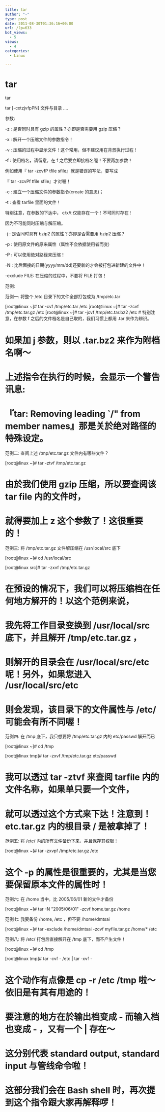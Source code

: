 ```yaml
---
title: tar
author: "-"
type: post
date: 2011-08-30T01:36:16+00:00
url: /?p=633
bot_views:
  - 5
views:
  - 4
categories:
  - Linux

---
```

# tar
tar
  
tar [-cxtzjvfpPN] 文件与目录 ....
  
参数: 

-z : 是否同时具有 gzip 的属性？亦即是否需要用 gzip 压缩？

-x : 解开一个压缩文件的参数指令！

-v : 压缩的过程中显示文件！这个常用，但不建议用在背景执行过程！

-f : 使用档名，请留意，在 f 之后要立即接档名喔！不要再加参数！
  
例如使用『 tar -zcvfP tfile sfile』就是错误的写法，要写成
  
『 tar -zcvPf tfile sfile』才对喔！

-c : 建立一个压缩文件的参数指令(create 的意思)；
  
-t : 查看 tarfile 里面的文件！
  
特别注意，在参数的下达中， c/x/t 仅能存在一个！不可同时存在！
  
因为不可能同时压缩与解压缩。
  
-j : 是否同时具有 bzip2 的属性？亦即是否需要用 bzip2 压缩？
  
-p : 使用原文件的原来属性（属性不会依据使用者而变) 
  
-P : 可以使用绝对路径来压缩！
  
-N : 比后面接的日期(yyyy/mm/dd)还要新的才会被打包进新建的文件中！
  
-exclude FILE: 在压缩的过程中，不要将 FILE 打包！
  
范例: 
  
范例一: 将整个 /etc 目录下的文件全部打包成为 /tmp/etc.tar
  
[root@linux ~]# tar -cvf /tmp/etc.tar /etc [root@linux ~]# tar -zcvf /tmp/etc.tar.gz /etc [root@linux ~]# tar -jcvf /tmp/etc.tar.bz2 /etc # 特别注意，在参数 f 之后的文件档名是自己取的，我们习惯上都用 .tar 来作为辨识。

# 如果加 j 参数，则以 .tar.bz2 来作为附档名啊～
  
# 上述指令在执行的时候，会显示一个警告讯息: 
  
# 『tar: Removing leading \`/" from member names』那是关於绝对路径的特殊设定。
  
范例二: 查阅上述 /tmp/etc.tar.gz 文件内有哪些文件？
  
[root@linux ~]# tar -ztvf /tmp/etc.tar.gz
  
# 由於我们使用 gzip 压缩，所以要查阅该 tar file 内的文件时，
  
# 就得要加上 z 这个参数了！这很重要的！
  
范例三: 将 /tmp/etc.tar.gz 文件解压缩在 /usr/local/src 底下
  
[root@linux ~]# cd /usr/local/src
  
[root@linux src]# tar -zxvf /tmp/etc.tar.gz
  
# 在预设的情况下，我们可以将压缩档在任何地方解开的！以这个范例来说，
  
# 我先将工作目录变换到 /usr/local/src 底下，并且解开 /tmp/etc.tar.gz ，
  
# 则解开的目录会在 /usr/local/src/etc 呢！另外，如果您进入 /usr/local/src/etc
  
# 则会发现，该目录下的文件属性与 /etc/ 可能会有所不同喔！
  
范例四: 在 /tmp 底下，我只想要将 /tmp/etc.tar.gz 内的 etc/passwd 解开而已
  
[root@linux ~]# cd /tmp
  
[root@linux tmp]# tar -zxvf /tmp/etc.tar.gz etc/passwd
  
# 我可以透过 tar -ztvf 来查阅 tarfile 内的文件名称，如果单只要一个文件，
  
# 就可以透过这个方式来下达！注意到！ etc.tar.gz 内的根目录 / 是被拿掉了！
  
范例五: 将 /etc/ 内的所有文件备份下来，并且保存其权限！
  
[root@linux ~]# tar -zxvpf /tmp/etc.tar.gz /etc
  
# 这个 -p 的属性是很重要的，尤其是当您要保留原本文件的属性时！
  
范例六: 在 /home 当中，比 2005/06/01 新的文件才备份
  
[root@linux ~]# tar -N "2005/06/01" -zcvf home.tar.gz /home
  
范例七: 我要备份 /home, /etc ，但不要 /home/dmtsai
  
[root@linux ~]# tar -exclude /home/dmtsai -zcvf myfile.tar.gz /home/* /etc
  
范例八: 将 /etc/ 打包后直接解开在 /tmp 底下，而不产生文件！
  
[root@linux ~]# cd /tmp
  
[root@linux tmp]# tar -cvf - /etc | tar -xvf -
  
# 这个动作有点像是 cp -r /etc /tmp 啦～依旧是有其有用途的！
  
# 要注意的地方在於输出档变成 - 而输入档也变成 - ，又有一个 | 存在～
  
# 这分别代表 standard output, standard input 与管线命令啦！
  
# 这部分我们会在 Bash shell 时，再次提到这个指令跟大家再解释啰！